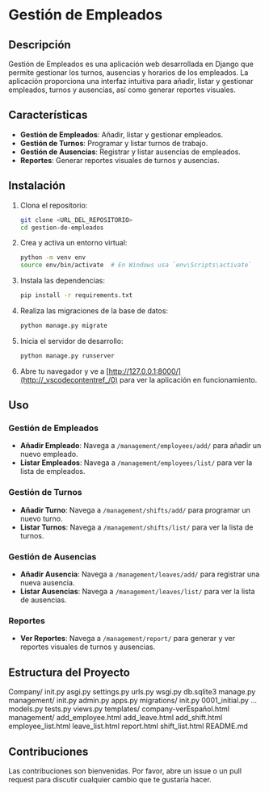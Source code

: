 # Gestión de Empleados

## Descripción

Gestión de Empleados es una aplicación web desarrollada en Django que permite gestionar los turnos, ausencias y horarios de los empleados. La aplicación proporciona una interfaz intuitiva para añadir, listar y gestionar empleados, turnos y ausencias, así como generar reportes visuales.

## Características

- **Gestión de Empleados**: Añadir, listar y gestionar empleados.
- **Gestión de Turnos**: Programar y listar turnos de trabajo.
- **Gestión de Ausencias**: Registrar y listar ausencias de empleados.
- **Reportes**: Generar reportes visuales de turnos y ausencias.

## Instalación

1. Clona el repositorio:
    ```sh
    git clone <URL_DEL_REPOSITORIO>
    cd gestion-de-empleados
    ```

2. Crea y activa un entorno virtual:
    ```sh
    python -m venv env
    source env/bin/activate  # En Windows usa `env\Scripts\activate`
    ```

3. Instala las dependencias:
    ```sh
    pip install -r requirements.txt
    ```

4. Realiza las migraciones de la base de datos:
    ```sh
    python manage.py migrate
    ```

5. Inicia el servidor de desarrollo:
    ```sh
    python manage.py runserver
    ```

6. Abre tu navegador y ve a [http://127.0.0.1:8000/](http://_vscodecontentref_/0) para ver la aplicación en funcionamiento.

## Uso

### Gestión de Empleados

- **Añadir Empleado**: Navega a `/management/employees/add/` para añadir un nuevo empleado.
- **Listar Empleados**: Navega a `/management/employees/list/` para ver la lista de empleados.

### Gestión de Turnos

- **Añadir Turno**: Navega a `/management/shifts/add/` para programar un nuevo turno.
- **Listar Turnos**: Navega a `/management/shifts/list/` para ver la lista de turnos.

### Gestión de Ausencias

- **Añadir Ausencia**: Navega a `/management/leaves/add/` para registrar una nueva ausencia.
- **Listar Ausencias**: Navega a `/management/leaves/list/` para ver la lista de ausencias.

### Reportes

- **Ver Reportes**: Navega a `/management/report/` para generar y ver reportes visuales de turnos y ausencias.

## Estructura del Proyecto

Company/ init.py asgi.py settings.py urls.py wsgi.py db.sqlite3 manage.py management/ init.py admin.py apps.py migrations/ init.py 0001_initial.py ... models.py tests.py views.py templates/ company-verEspañol.html management/ add_employee.html add_leave.html add_shift.html employee_list.html leave_list.html report.html shift_list.html README.md


## Contribuciones

Las contribuciones son bienvenidas. Por favor, abre un issue o un pull request para discutir cualquier cambio que te gustaría hacer.